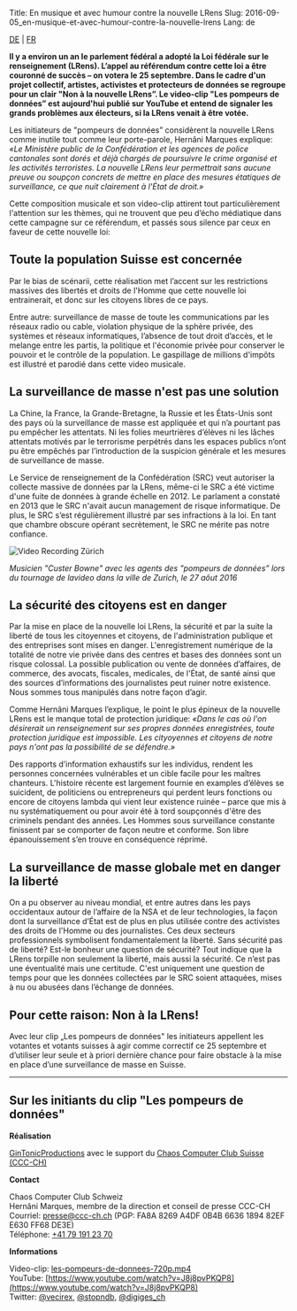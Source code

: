 Title: En musique et avec humour contre la nouvelle LRens
Slug: 2016-09-05_en-musique-et-avec-humour-contre-la-nouvelle-lrens
Lang: de

[DE](2016-09-05_mit_musik_und_humor_gegen_das_neue_ndg.html) | [FR](2016-09-05_en-musique-et-avec-humour-contre-la-nouvelle-lrens.html)

**Il y a environ un an le parlement fédéral a adopté la Loi fédérale sur le
renseignement (LRens). L’appel au référendum contre cette loi a être couronné
de succès – on votera le 25 septembre. Dans le cadre d'un projet collectif,
artistes, activistes et protecteurs de données se regroupe pour un clair "Non à
la nouvelle LRens”. Le video-clip "Les pompeurs de données” est aujourd'hui
publié sur YouTube et entend de signaler les grands problèmes aux électeurs, si
la LRens venait à être votée.**

Les initiateurs de "pompeurs de données” considèrent la nouvelle LRens
comme inutile tout comme leur porte-parole, Hernâni Marques explique:
*«Le Ministère public de la Confédération et les agences de police
cantonales sont dorés et déjà chargés de poursuivre le crime organisé et
les activités terroristes. La nouvelle LRens leur permettrait sans
aucune preuve ou soupçon concrets de mettre en place des mesures
étatiques de surveillance, ce que nuit clairement à l'État de droit.»*

Cette composition musicale et son video-clip attirent tout
particulièrement l'attention sur les thèmes, qui ne trouvent que peu
d’écho médiatique dans cette campagne sur ce référendum, et passés sous
silence par ceux en faveur de cette nouvelle loi:

## Toute la population Suisse est concernée

Par le bias de scénarii, cette réalisation met l’accent sur les
restrictions massives des libertés et droits de l'Homme que cette
nouvelle loi entrainerait, et donc sur les citoyens libres de ce pays.

Entre autre: surveillance de masse de toute les communications par les
réseaux radio ou cable, violation physique de la sphère privée, des
systèmes et réseaux informatiques, l’absence de tout droit d’accès, et
le melange entre les partis, la politique et l'économie privée pour
conserver le pouvoir et le contrôle de la population. Le gaspillage de
millions d'impôts est illustré et parodié dans cette video musicale.

## La surveillance de masse n'est pas une solution

La Chine, la France, la Grande-Bretagne, la Russie et les États-Unis
sont des pays où la surveillance de masse est appliquée et qui n’a
pourtant pas pu empêcher les attentats. Ni les folies meurtrières
d’élèves ni les lâches attentats motivés par le terrorisme perpétrés
dans les espaces publics n’ont pu être empêchés par l’introduction de la
suspicion générale et les mesures de surveillance de masse.

Le Service de renseignement de la Confédération (SRC) veut autoriser la
collecte massive de données par la LRens, même-ci le SRC a été victime
d'une fuite de données à grande échelle en 2012. Le parlament a constaté
en 2013 que le SRC n'avait aucun management de risque informatique. De
plus, le SRC s’est régulièrement illustré par ses infractions à la loi.
En tant que chambre obscure opérant secrètement, le SRC ne mérite pas
notre confiance.

![Video Recording Zürich](images/datensauger.jpg)

*Musicien "Custer Bowne" avec les agents des "pompeurs de données” lors du
tournage de lavideo dans la ville de Zurich, le 27 aôut 2016*

## La sécurité des citoyens est en danger

Par la mise en place de la nouvelle loi LRens, la sécurité et par la suite la
liberté de  tous les citoyennes et citoyens, de l'administration publique et
des entreprises sont mises en danger.  L'enregistrement numérique de la
totalité de notre vie privée dans des centres et bases des données sont un
risque colossal. La possible publication ou vente de données d’affaires, de
commerce, des avocats, fiscales, medicales, de l'État, de santé ainsi que des
sources d’informations des journalistes peut ruiner notre existence. Nous
sommes tous manipulés dans notre façon d’agir.

Comme Hernâni Marques l’explique, le point le plus épineux de la
nouvelle LRens est le manque total de protection juridique: *«Dans le cas
où l'on désirerait un renseignement sur ses propres données
enregistrées, toute protection juridique est impossible. Les cityoyennes
et citoyens de notre pays n'ont pas la possibilité de se
défendre.»*

Des rapports d’information exhaustifs sur les individus, rendent les
personnes concernées vulnérables et un cible facile pour les maîtres
chanteurs. L'histoire récente est largement fournie en examples d’élèves
se suicident, de politiciens ou entrepreneurs qui perdent leurs
fonctions ou encore de citoyens lambda qui vient leur existence ruinée –
parce que mis à nu systématiquement ou pour avoir été à tord soupçonnés
d'être des criminels pendant des années. Les Hommes sous surveillance
constante finissent par se comporter de façon neutre et  conforme. Son
libre épanouissement s’en trouve en conséquence réprimé.

## La surveillance de masse globale met en danger la liberté

On a pu observer au niveau mondial, et entre autres dans les pays occidentaux
autour de l’affaire de la NSA et de leur technologies, la façon dont la
surveillance d’État est de plus en plus utilisée contre des activistes des
droits de l'Homme ou des journalistes. Ces deux secteurs professionnels
symbolisent fondamentalement la liberté. Sans sécurité pas de liberté? Est-le
bonheur une question de sécurité? Tout indique que la LRens torpille non
seulement la liberté, mais aussi la sécurité. Ce n’est pas une éventualité mais
une certitude. C'est uniquement une question de temps pour que les données
collectées par le SRC soient attaquées, mises à nu ou abusées dans l’échange de
données.

## Pour cette raison: Non à la LRens!

Avec leur clip „Les pompeurs de données" les initiateurs appellent les
votantes et votants suisses à agir comme correctif ce 25 septembre et
d’utiliser leur seule et à priori dernière chance pour faire obstacle à
la mise en place d’une surveillance de masse en Suisse.

<hr>

## Sur les initiants du clip "Les pompeurs de données"

**Réalisation**

[GinTonicProductions](https://twitter.com/gintonicprods) avec le support du
[Chaos Computer Club Suisse (CCC-CH)](https://www.ccc-ch.ch/)

**Contact**

Chaos Computer Club Schweiz<br>
Hernâni Marques, membre de la direction et conseil de presse CCC-CH<br>
Courriel: [presse@ccc-ch.ch](mailto:presse@ccc-ch.ch) (PGP: FA8A 8269 A4DF 0B4B 6636 1894 82EF E630 FF68 DE3E)<br>
Téléphone: [+41 79 191 23 70](tel:+41791912370)

**Informations**

Video-clip: [les-pompeurs-de-donnees-720p.mp4](https://stopndb.ch/material/videos/les-pompeurs-de-donnees-720p.mp4)<br>
YouTube: [https://www.youtube.com/watch?v=J8j8pvPKQP8](https://www.youtube.com/watch?v=J8j8pvPKQP8)<br>
Twitter: [@vecirex](http://twitter.com/vecirex), [@stopndb](http://twitter.com/stopndb), [@digiges\_ch](http://twitter.com/digiges_ch)
